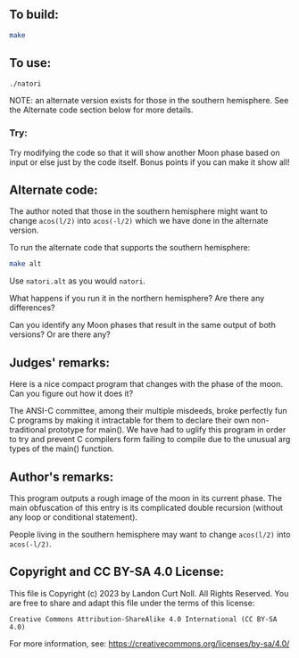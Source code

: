 ## To build:

```sh
make
```


## To use:

```sh
./natori
```

NOTE: an alternate version exists for those in the southern hemisphere. See the
Alternate code section below for more details.


### Try:

Try modifying the code so that it will show another Moon phase based on input
or else just by the code itself. Bonus points if you can make it show all!


## Alternate code:

The author noted that those in the southern hemisphere might want to change
`acos(l/2)` into `acos(-l/2)` which we have done in the alternate version.

To run the alternate code that supports the southern hemisphere:

```sh
make alt
```

Use `natori.alt` as you would `natori`.

What happens if you run it in the northern hemisphere? Are there any
differences?

Can you identify any Moon phases that result in the same output of both
versions? Or are there any?


## Judges' remarks:

Here is a nice compact program that changes with the phase of the moon.
Can you figure out how it does it?

The ANSI-C committee, among their multiple misdeeds, broke perfectly
fun C programs by making it intractable for them to declare their
own non-traditional prototype for main().  We have had to uglify this
program in order to try and prevent C compilers form failing to
compile due to the unusual arg types of the main() function.


## Author's remarks:

This program outputs a rough image of the moon in its current phase.
The main obfuscation of this entry is its complicated double recursion
(without any loop or conditional statement).

People living in the southern hemisphere may want to change `acos(l/2)`
into `acos(-l/2)`.


## Copyright and CC BY-SA 4.0 License:

This file is Copyright (c) 2023 by Landon Curt Noll.  All Rights Reserved.
You are free to share and adapt this file under the terms of this license:

    Creative Commons Attribution-ShareAlike 4.0 International (CC BY-SA 4.0)

For more information, see: https://creativecommons.org/licenses/by-sa/4.0/
